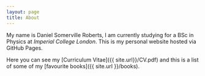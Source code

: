 ```yaml
---
layout: page
title: About
---
```


My name is Daniel Somerville Roberts, I am currently studying for a BSc in Physics at *Imperial College London*. This is my personal website hosted via GitHub Pages.

Here you can see my [Curriculum Vitae]({{ site.url}}/CV.pdf) and this is a list of some of my [favourite books]({{ site.url }}/books).
